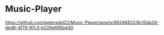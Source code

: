 # Music-Player

https://github.com/peteradel22/Music-Player/assets/99246822/8c10da24-ded8-4f79-97c3-b226e695b440

